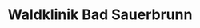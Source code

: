 ---
title: "Waldklinik Bad Sauerbrunn"
url: /bad-sauerbrunn/waldklinik-bad-sauerbrunn/
shop: Kosmetik
---